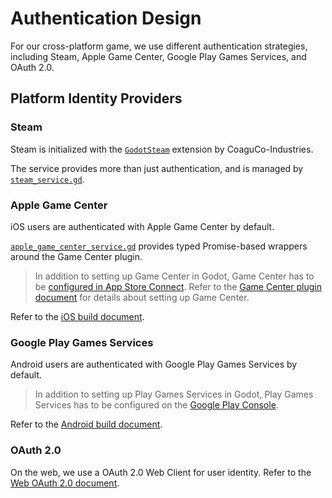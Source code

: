 # Authentication Design

For our cross-platform game, we use different authentication strategies, including Steam, Apple Game Center, Google Play Games Services, and OAuth 2.0.

## Platform Identity Providers

### Steam

Steam is initialized with the [`GodotSteam`](https://github.com/CoaguCo-Industries/GodotSteam) extension by CoaguCo-Industries.

The service provides more than just authentication, and is managed by [`steam_service.gd`](../services/steam_service.gd).

### Apple Game Center

iOS users are authenticated with Apple Game Center by default.

[`apple_game_center_service.gd`](../services/apple_game_center_service.gd) provides typed Promise-based wrappers around the Game Center plugin.

> In addition to setting up Game Center in Godot, Game Center has to be [configured in App Store Connect](https://developer.apple.com/documentation/gamekit/enabling_and_configuring_game_center/). Refer to the [Game Center plugin document](../ios/plugins/gamecenter/README.md) for details about setting up Game Center.

Refer to the [iOS build document](../ios/README.md).

### Google Play Games Services

Android users are authenticated with Google Play Games Services by default.

> In addition to setting up Play Games Services in Godot, Play Games Services has to be configured on the [Google Play Console](https://play.google.com/console/u/0/developers).

Refer to the [Android build document](../android/README.md).

### OAuth 2.0

On the web, we use a OAuth 2.0 Web Client for user identity. Refer to the [Web OAuth 2.0 document](../services/web_oauth2/README.md).
